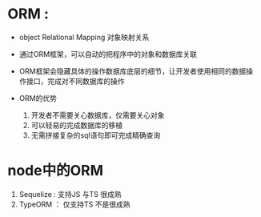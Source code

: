 #  ORM :
* object Relational Mapping 对象映射关系
* 通过ORM框架，可以自动的把程序中的对象和数据库关联
* ORM框架会隐藏具体的操作数据库底层的细节，让开发者使用相同的数据操作接口，完成对不同数据库的操作
  
* ORM的优势
  1. 开发者不需要关心数据库，仅需要关心对象
  2. 可以轻易的完成数据库的移植
  3. 无需拼接复杂的sql语句即可完成精确查询    

# node中的ORM
  1. Sequelize  :  支持JS 与TS  很成熟
  2. TypeORM ：  仅支持TS  不是很成熟